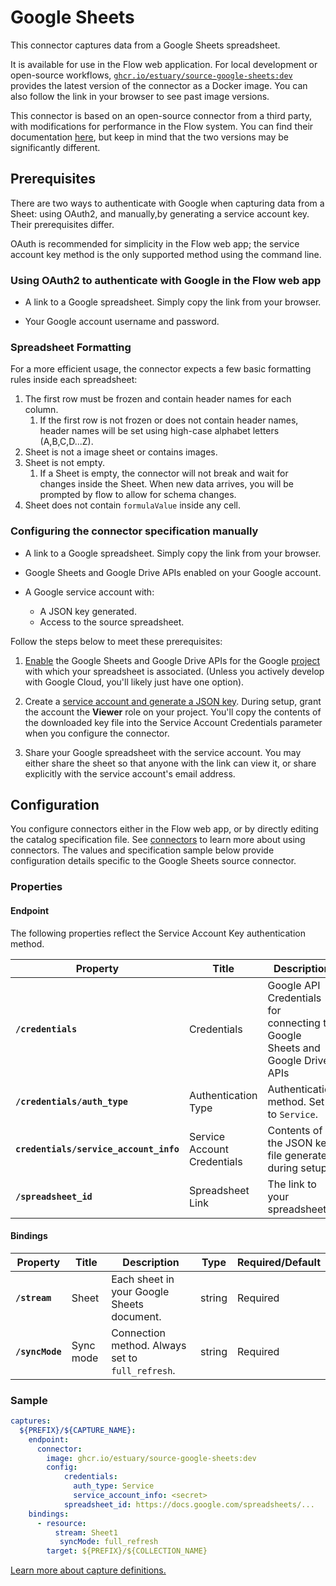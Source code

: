 
# Google Sheets

This connector captures data from a Google Sheets spreadsheet.

It is available for use in the Flow web application. For local development or open-source workflows, [`ghcr.io/estuary/source-google-sheets:dev`](https://ghcr.io/estuary/source-google-sheets:dev) provides the latest version of the connector as a Docker image. You can also follow the link in your browser to see past image versions.

This connector is based on an open-source connector from a third party, with modifications for performance in the Flow system.
You can find their documentation [here](https://docs.airbyte.com/integrations/sources/google-sheets),
but keep in mind that the two versions may be significantly different.

## Prerequisites

There are two ways to authenticate with Google when capturing data from a Sheet: using OAuth2, and manually,by generating a service account key.
Their prerequisites differ.

OAuth is recommended for simplicity in the Flow web app;
the service account key method is the only supported method using the command line.

### Using OAuth2 to authenticate with Google in the Flow web app

* A link to a Google spreadsheet. Simply copy the link from your browser.

* Your Google account username and password.

### Spreadsheet Formatting

For a more efficient usage, the connector expects a few basic formatting rules inside each
spreadsheet:

1. The first row must be frozen and contain header names for each column.
      1. If the first row is not frozen or does not contain header names, header names will
  be set using high-case alphabet letters (A,B,C,D...Z).
2. Sheet is not a image sheet or contains images.
3. Sheet is not empty.
      1. If a Sheet is empty, the connector will not break and wait for changes
  inside the Sheet. When new data arrives, you will be prompted by flow to allow
  for schema changes.
4. Sheet does not contain `formulaValue` inside any cell.

### Configuring the connector specification manually

* A link to a Google spreadsheet. Simply copy the link from your browser.

* Google Sheets and Google Drive APIs enabled on your Google account.

* A Google service account with:
  * A JSON key generated.
  * Access to the source spreadsheet.

Follow the steps below to meet these prerequisites:

1. [Enable](https://support.google.com/googleapi/answer/6158841?hl=en) the Google Sheets and Google Drive APIs
for the Google [project](https://cloud.google.com/storage/docs/projects) with which your spreadsheet is associated.
(Unless you actively develop with Google Cloud, you'll likely just have one option).

2. Create a [service account and generate a JSON key](https://developers.google.com/identity/protocols/oauth2/service-account#creatinganaccount).
During setup, grant the account the **Viewer** role on your project.
You'll copy the contents of the downloaded key file into the Service Account Credentials parameter when you configure the connector.

3. Share your Google spreadsheet with the service account. You may either share the sheet so that anyone with the link can view it,
or share explicitly with the service account's email address.

## Configuration

You configure connectors either in the Flow web app, or by directly editing the catalog specification file.
See [connectors](../../../concepts/connectors.md#using-connectors) to learn more about using connectors.
The values and specification sample below provide configuration details specific to the Google Sheets source connector.

### Properties

#### Endpoint

The following properties reflect the Service Account Key authentication method.

| Property | Title | Description | Type | Required/Default |
|---|---|---|---|---|
| **`/credentials`** | Credentials | Google API Credentials for connecting to Google Sheets and Google Drive APIs | object | Required |
| **`/credentials/auth_type`** | Authentication Type | Authentication method. Set to `Service`. | string | Required |
| **`credentials/service_account_info`** | Service Account Credentials | Contents of the JSON key file generated during setup. | string | Required |
| **`/spreadsheet_id`** | Spreadsheet Link | The link to your spreadsheet. | string | Required |

#### Bindings

| Property | Title | Description | Type | Required/Default |
|---|---|---|---|---|
| **`/stream`** | Sheet | Each sheet in your Google Sheets document. | string | Required |
| **`/syncMode`** | Sync mode | Connection method. Always set to `full_refresh`. | string | Required |

### Sample

```yaml
captures:
  ${PREFIX}/${CAPTURE_NAME}:
    endpoint:
      connector:
        image: ghcr.io/estuary/source-google-sheets:dev
        config:
            credentials:
              auth_type: Service
              service_account_info: <secret>
            spreadsheet_id: https://docs.google.com/spreadsheets/...
    bindings:
      - resource:
          stream: Sheet1
           syncMode: full_refresh
        target: ${PREFIX}/${COLLECTION_NAME}
```

[Learn more about capture definitions.](../../../concepts/captures.md#pull-captures)
